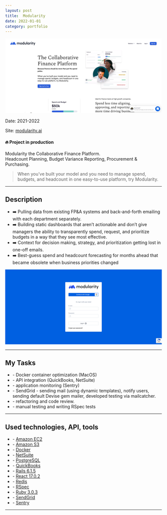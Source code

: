 ```yaml
---
layout: post
title:  Modularity
date: 2022-01-01
category: portfolio
---
```


<img src="/assets/images/modularity.png" width="600" title="Modularity">

Date: 2021-2022

Site: [modularity.ai](https://modularity.ai)

#### 🔥 Project in production

Modularity the Collaborative Finance Platform.  
Headcount Planning, Budget Variance Reporting, Procurement & Purchasing.
> When you’ve built your model and you need to manage spend, budgets, and
> headcount in one easy-to-use platform, try Modularity.

<!--more-->

_________________

## Description

* ➡️ Pulling data from existing FP&A systems and back-and-forth emailing with
  each department separately.
* ➡️ Building static dashboards that aren’t actionable and don’t give managers
  the ability to transparently spend, request, and prioritize budgets in a way
  that they see most effective.
* ➡️ Context for decision making, strategy, and prioritization getting lost in
  one-off emails.
* ➡️ Best-guess spend and headcount forecasting for months ahead that became obsolete
  when business priorities changed

<img src="/assets/images/modularity-web.png" width="600" title="Modularity">

_________________

## My Tasks

* \- Docker container optimization (MacOS)
* \- API integration (QuickBooks, NetSuite)
* \- application monitoring (Sentry)
* \- SendGrid - sending mail (using dynamic templates), notify users, sending
  default Devise gem mailer, developed testing via mailcatcher.
* \- refactoring and code review.
* \- manual testing and writing RSpec tests

_________________

## Used technologies, API, tools

* \- [Amazon EC2](https://aws.amazon.com/ec2)
* \- [Amazon S3](https://aws.amazon.com/s3/)
* \- [Docker](https://www.docker.com/)
* \- [NetSuite](https://www.netsuite.com/)
* \- [PostgreSQL](https://www.postgresql.org/)
* \- [QuickBooks](https://quickbooks.intuit.com/)
* \- [Rails 6.1.5](https://rubyonrails.org/)
* \- [React 17.0.2](https://reactjs.org/)
* \- [Redis](https://redis.io/)
* \- [RSpec](https://rspec.info/)
* \- [Ruby 3.0.3](https://www.ruby-lang.org/)
* \- [SendGrid](https://sendgrid.com/)
* \- [Sentry](https://sentry.io/)

_________________
